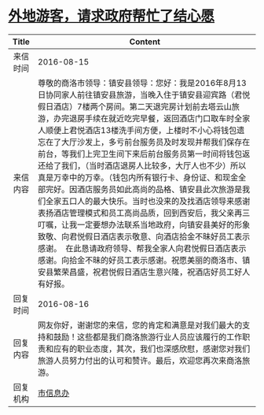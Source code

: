 # <a href="http://www.shangluo.gov.cn/zmhd/ldxxxx.jsp?urltype=leadermail.LeaderMailContentUrl&wbtreeid=1112&leadermailid=3782">外地游客，请求政府帮忙了结心愿</a>
|Title|Content|
|:---:|---|
|来信时间|2016-08-15|
|来信内容|尊敬的商洛市领导：镇安县领导：您好：我是2016年8月13日协同家人前往镇安县旅游，当晚入住于镇安县迎宾路（君悦假日酒店）7楼两个房间。第二天退完房计划前去塔云山旅游，办完退房手续在就近吃完早餐，返回酒店门口取车时全家人顺便上君悦酒店13楼洗手间方便，上楼时不小心将钱包遗忘在了大厅沙发上，多亏前台服务员及时发现并帮我们保存在前台，等我们上完卫生间下来后前台服务员第一时间将钱包返还给了我们，（当时酒店退房人比较多，大厅人也不少）所以真是万幸中的万幸。（钱包内所有银行卡、身份证、和现金全部完好。因酒店服务员如此高尚的品格、镇安县此次旅游是我们全家五口人的最大快乐。当时也没来的及找酒店领导来感谢表扬酒店管理模式和员工高尚品质，回到西安后，我父亲再三叮嘱，让我一定要想办法联系当地政府，向镇安县美好的形象致敬、向君悦假日酒店表示敬意、向酒店拾金不昧好员工表示感谢。  在此恳请政府领导、帮我全家人向君悦假日酒店表示感谢。向拾金不昧的好员工表示感谢。祝愿美丽的商洛市、镇安县繁荣昌盛，祝君悦假日酒店生意兴隆，祝酒店好员工好人有好报。|
|回复时间|2016-08-16|
|回复内容|网友你好，谢谢您的来信，您的肯定和满意是对我们最大的支持和鼓励！这些都是我们商洛旅游行业人员应该履行的工作职责和应有的职业态度，其次，我们也深感欣慰，感谢您对我们旅游人员努力付出的认可和赞许。最后，欢迎您再次来商洛旅游。|
|回复机构|<a href="../../categories/agencies/市信息办.md">市信息办</a>|
